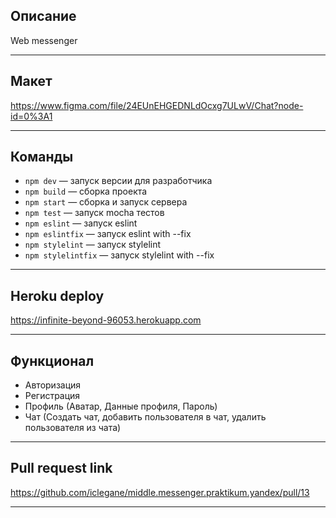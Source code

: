 ## Описание
Web messenger

---

## Макет
https://www.figma.com/file/24EUnEHGEDNLdOcxg7ULwV/Chat?node-id=0%3A1

---

## Команды
- `npm dev` — запуск версии для разработчика
- `npm build` — сборка проекта
- `npm start` — сборка и запуск сервера
- `npm test` — запуск mocha тестов
- `npm eslint` — запуск eslint
- `npm eslintfix` — запуск eslint with --fix
- `npm stylelint` — запуск stylelint
- `npm stylelintfix` — запуск stylelint with --fix
 
---

## Heroku deploy
https://infinite-beyond-96053.herokuapp.com
 
---

## Функционал
- Авторизация
- Регистрация
- Профиль (Аватар, Данные профиля, Пароль)
- Чат (Создать чат, добавить пользователя в чат, удалить пользователя из чата)
 
---

## Pull request link
https://github.com/iclegane/middle.messenger.praktikum.yandex/pull/13
 
---
